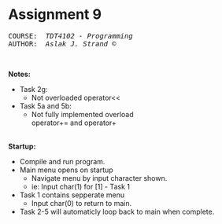 
# Assignment 9
<pre>
COURSE:  <i>TDT4102 - Programming</i>
AUTHOR:  <i>Aslak J. Strand ©</i></pre><br>

<b>Notes:</b>
- Task 2g: 
    - Not overloaded operator<<
- Task 5a and 5b: 
    - Not fully implemented overload <br> operator+= and operator+
<br><br>

<b>Startup:</b>
- Compile and run program.
- Main menu opens on startup
	- Navigate menu by input character shown.
	- ie: Input char(1) for [1] - Task 1
- Task 1 contains sepperate menu
	- Input char(0) to return to main.
- Task 2-5 will automaticly loop back to main when complete. 
